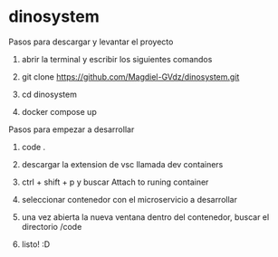 # dinosystem

Pasos para descargar y levantar el proyecto

1. abrir la terminal y escribir los siguientes comandos

2. git clone https://github.com/Magdiel-GVdz/dinosystem.git

3. cd dinosystem

3. docker compose up

Pasos para empezar a desarrollar

1. code .

2. descargar la extension de vsc llamada dev containers

3. ctrl + shift + p y buscar Attach to runing container

4. seleccionar contenedor con el microservicio a desarrollar

5. una vez abierta la nueva ventana dentro del contenedor, buscar el directorio /code

6. listo! :D
